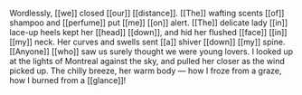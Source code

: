 Wordlessly, [[we]] closed [[our]] [[distance]]. [[The]] wafting scents [[of]] shampoo and [[perfume]] put [[me]] [[on]] alert. [[The]] delicate lady [[in]] lace-up heels kept her [[head]] [[down]], and hid her flushed [[face]] [[in]] [[my]] neck. Her curves and swells sent [[a]] shiver [[down]] [[my]] spine. [[Anyone]] [[who]] saw us surely thought we were young lovers. I looked up at the lights of Montreal against the sky, and pulled her closer as the wind picked up. The chilly breeze, her warm body — how I froze from a graze, how I burned from a [[glance]]!